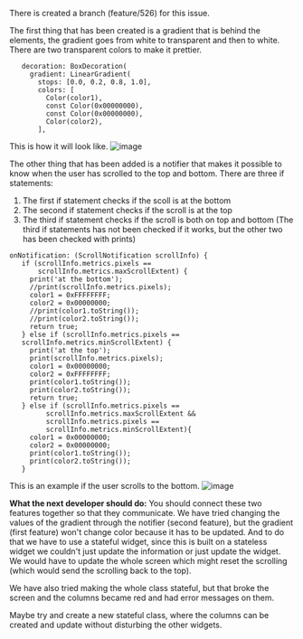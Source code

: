 There is created a branch (feature/526) for this issue.

The first thing that has been created is a gradient that is behind the elements, the gradient goes from white to transparent and then to white. There are two transparent colors to make it prettier.

```child: Container( 
   decoration: BoxDecoration( 
     gradient: LinearGradient( 
       stops: [0.0, 0.2, 0.8, 1.0], 
       colors: [ 
         Color(color1), 
         const Color(0x00000000), 
         const Color(0x00000000), 
         Color(color2), 
       ],
```

This is how it will look like.
![image](https://user-images.githubusercontent.com/43955099/100991754-a747f280-3553-11eb-8b15-555517cee83a.png)

The other thing that has been added is a notifier that makes it possible to know when the user has scrolled to the top and bottom. 
There are three if statements:
1. The first if statement checks if the scoll is at the bottom
2. The second if statement checks if the scroll is at the top
3. The third if statement checks if the scroll is both on top and bottom
(The third if statements has not been checked if it works, but the other two has been checked with prints)

```
onNotification: (ScrollNotification scrollInfo) { 
   if (scrollInfo.metrics.pixels == 
       scrollInfo.metrics.maxScrollExtent) { 
     print('at the bottom'); 
     //print(scrollInfo.metrics.pixels); 
     color1 = 0xFFFFFFFF; 
     color2 = 0x00000000; 
     //print(color1.toString()); 
     //print(color2.toString()); 
     return true; 
   } else if (scrollInfo.metrics.pixels == 
   scrollInfo.metrics.minScrollExtent) { 
     print('at the top'); 
     print(scrollInfo.metrics.pixels); 
     color1 = 0x00000000; 
     color2 = 0xFFFFFFFF; 
     print(color1.toString()); 
     print(color2.toString()); 
     return true; 
   } else if (scrollInfo.metrics.pixels == 
         scrollInfo.metrics.maxScrollExtent && 
         scrollInfo.metrics.pixels == 
         scrollInfo.metrics.minScrollExtent){ 
     color1 = 0x00000000; 
     color2 = 0x00000000; 
     print(color1.toString()); 
     print(color2.toString()); 
   }
```

This is an example if the user scrolls to the bottom.
![image](https://user-images.githubusercontent.com/43955099/100992849-f5112a80-3554-11eb-8057-f088e99c6580.png)

**What the next developer should do:**
You should connect these two features together so that they communicate.
We have tried changing the values of the gradient through the notifier (second feature), but the gradient (first feature) won't change color because it has to be updated. And to do that we have to use a stateful widget, since this is built on a stateless widget we couldn't just update the information or just update the widget. We would have to update the whole screen which might reset the scrolling (which would send the scrolling back to the top).

We have also tried making the whole class stateful, but that broke the screen and the columns became red and had error messages on them.

Maybe try and create a new stateful class, where the columns can be created and update without disturbing the other widgets.

